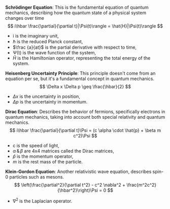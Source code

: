 

**Schrödinger Equation**: This is the fundamental equation of quantum mechanics, describing how the quantum state of a physical system changes over time
$$
i\hbar \frac{\partial}{\partial t}|\Psi(t)\rangle = \hat{H}|\Psi(t)\rangle
$$
- i is the imaginary unit,
- ℏ is the reduced Planck constant,
- $\frac {a}{at}$​ is the partial derivative with respect to time,
- Ψ(t) is the wave function of the system,
- $\hat{H}$ is the Hamiltonian operator, representing the total energy of the system.

**Heisenberg Uncertainty Principle**: This principle doesn't come from an equation per se, but it's a fundamental concept in quantum mechanics.
$$
\Delta x \Delta p \geq \frac{\hbar}{2}
$$
- $\Delta x$ is the uncertainty in position,
- $\Delta p$ is the uncertainty in momentum.

**Dirac Equation**: Describes the behavior of fermions, specifically electrons in quantum mechanics, taking into account both special relativity and quantum mechanics.
$$
i\hbar \frac{\partial}{\partial t}\Psi = (c \alpha \cdot \hat{p} + \beta m c^2)\Psi
$$

- c is the speed of light,
- $\alpha \, \&  \, \beta$ are 4x4 matrices called the Dirac matrices,
- $\hat{p}$ is the momentum operator,
- $m$ is the rest mass of the particle.

**Klein-Gordon Equation**: Another relativistic wave equation, describes spin-0 particles such as mesons.
$$
\left(\frac{\partial^2}{\partial t^2} - c^2 \nabla^2 + \frac{m^2c^2}{\hbar^2}\right)\Psi = 0
$$
- $\nabla^2$ is the Laplacian operator.
